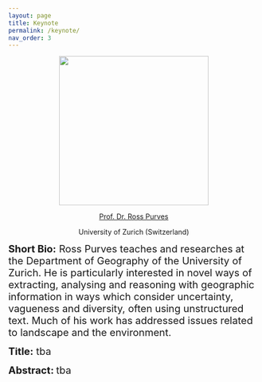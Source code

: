 ```yaml
---
layout: page
title: Keynote
permalink: /keynote/
nav_order: 3
---
```


<p align="center">
<a>
 <img src="{{site.baseurl}}/figure/ross_lbs.png"   height="300" ></a>
</p>

 <p align="center">
<a href="https://www.geo.uzh.ch/~rsp/">
 Prof. Dr. Ross Purves </a>
</p>
  
 <p align="center">
 University of Zurich (Switzerland) 
</p>



<span style="font-size:20px;"> <strong> Short Bio:</strong>   Ross Purves teaches and researches at the Department of Geography of the University of Zurich. He is particularly interested in novel ways of extracting, analysing and reasoning with geographic information in ways which consider uncertainty, vagueness and diversity, often using unstructured text. Much of his work has addressed issues related to landscape and the environment. 

<span style="font-size:20px;"> <strong> Title:</strong> tba

<span style="font-size:20px;"> <strong> Abstract: </strong> tba

